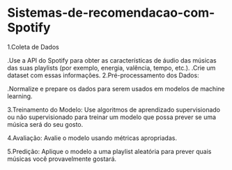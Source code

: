 # Sistemas-de-recomendacao-com-Spotify
 
1.Coleta de Dados

 .Use a API do Spotify para obter as características de áudio das músicas das suas playlists (por exemplo, energia, valência, tempo, etc.).
 .Crie um dataset com essas informações.
2.Pré-processamento dos Dados:

 .Normalize e prepare os dados para serem usados em modelos de machine learning.
 
 3.Treinamento do Modelo:
Use algoritmos de aprendizado supervisionado ou não supervisionado para treinar um modelo que possa prever se uma música será do seu gosto.

4.Avaliação:
Avalie o modelo usando métricas apropriadas.

5.Predição:
Aplique o modelo a uma playlist aleatória para prever quais músicas você provavelmente gostará.
